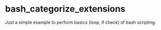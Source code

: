# bash_categorize_extensions
Just a simple example to perform basics (loop, if check) of bash scripting.
